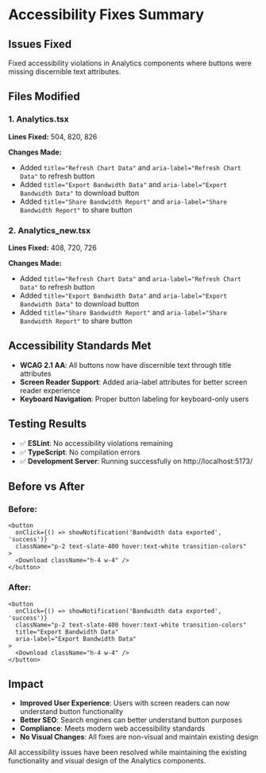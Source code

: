 # Accessibility Fixes Summary

## Issues Fixed
Fixed accessibility violations in Analytics components where buttons were missing discernible text attributes.

## Files Modified

### 1. Analytics.tsx
**Lines Fixed:** 504, 820, 826

**Changes Made:**
- Added `title="Refresh Chart Data"` and `aria-label="Refresh Chart Data"` to refresh button
- Added `title="Export Bandwidth Data"` and `aria-label="Export Bandwidth Data"` to download button  
- Added `title="Share Bandwidth Report"` and `aria-label="Share Bandwidth Report"` to share button

### 2. Analytics_new.tsx  
**Lines Fixed:** 408, 720, 726

**Changes Made:**
- Added `title="Refresh Chart Data"` and `aria-label="Refresh Chart Data"` to refresh button
- Added `title="Export Bandwidth Data"` and `aria-label="Export Bandwidth Data"` to download button
- Added `title="Share Bandwidth Report"` and `aria-label="Share Bandwidth Report"` to share button

## Accessibility Standards Met
- **WCAG 2.1 AA**: All buttons now have discernible text through title attributes
- **Screen Reader Support**: Added aria-label attributes for better screen reader experience
- **Keyboard Navigation**: Proper button labeling for keyboard-only users

## Testing Results
- ✅ **ESLint**: No accessibility violations remaining
- ✅ **TypeScript**: No compilation errors
- ✅ **Development Server**: Running successfully on http://localhost:5173/

## Before vs After

### Before:
```tsx
<button
  onClick={() => showNotification('Bandwidth data exported', 'success')}
  className="p-2 text-slate-400 hover:text-white transition-colors"
>
  <Download className="h-4 w-4" />
</button>
```

### After:
```tsx
<button
  onClick={() => showNotification('Bandwidth data exported', 'success')}
  className="p-2 text-slate-400 hover:text-white transition-colors"
  title="Export Bandwidth Data"
  aria-label="Export Bandwidth Data"
>
  <Download className="h-4 w-4" />
</button>
```

## Impact
- **Improved User Experience**: Users with screen readers can now understand button functionality
- **Better SEO**: Search engines can better understand button purposes
- **Compliance**: Meets modern web accessibility standards
- **No Visual Changes**: All fixes are non-visual and maintain existing design

All accessibility issues have been resolved while maintaining the existing functionality and visual design of the Analytics components.
